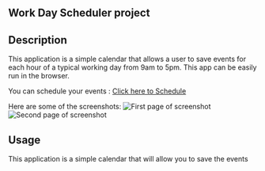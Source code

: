 ## Work Day Scheduler project

## Description

This application is a simple calendar that allows a user to save events for each hour of a typical working day from 9am to 5pm. This app can be easily run in the browser.

You can schedule your events : [Click here to Schedule]()

Here are some of the screenshots:
![First page of screenshot](./images/Screenshot-1.png)
![Second page of screenshot](./images/Screenshot-2.png)

## Usage

This application is a simple calendar that will allow you to save the events

